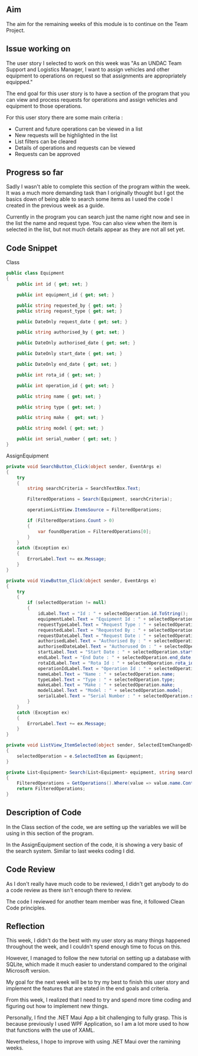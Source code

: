 ## Aim

The aim for the remaining weeks of this module is to continue on the Team Project.

## Issue working on

The user story I selected to work on this week was "As an UNDAC Team Support and Logistics Manager, I want to assign vehicles and other equipment to operations on request so that assignments are appropriately equipped."

The end goal for this user story is to have a section of the program that you can view and process requests for operations and assign vehicles and equipment to those operations.

For this user story there are some main criteria :
* Current and future operations can be viewed in a list
* New requests will be highlighted in the list
* List filters can be cleared
* Details of operations and requests can be viewed
* Requests can be approved

## Progress so far

Sadly I wasn't able to complete this section of the program within the week. It was a much more demanding task than I originally thought but I got the basics down of being able to search some items as I used the code I created in the previous week as a guide.

Currently in the program you can search just the name right now and see in the list the name and request type. You can also view when the item is selected in the list, but not much details appear as they are not all set yet.

## Code Snippet

Class

```c#
public class Equipment
{
    public int id { get; set; }

    public int equipment_id { get; set; }

    public string requested_by { get; set; }
    public string request_type { get; set; }

    public DateOnly request_date { get; set; }

    public string authorised_by { get; set; }

    public DateOnly authorised_date { get; set; }

    public DateOnly start_date { get; set; }

    public DateOnly end_date { get; set; }

    public int rota_id { get; set; }

    public int operation_id { get; set; }

    public string name { get; set; }

    public string type { get; set; }

    public string make {  get; set; }

    public string model { get; set; }

    public int serial_number { get; set; }
}
```

AssignEquipment
```c#
private void SearchButton_Click(object sender, EventArgs e)
{
    try
    {
        string searchCriteria = SearchTextBox.Text;

        FilteredOperations = Search(Equipment, searchCriteria);

        operationListView.ItemsSource = FilteredOperations;

        if (FilteredOperations.Count > 0)
        {
            var foundOperation = FilteredOperations[0];
        }
    }
    catch (Exception ex)
    {
        ErrorLabel.Text += ex.Message;
    }
}

private void ViewButton_Click(object sender, EventArgs e)
{
    try
    {
        if (selectedOperation != null)
        {
            idLabel.Text = "Id : " + selectedOperation.id.ToString();
            equipmentLabel.Text = "Equipment Id : " + selectedOperation.equipment_id.ToString();
            requestTypeLabel.Text = "Request Type : " + selectedOperation.request_type; 
            requestedLabel.Text = "Requested By : " + selectedOperation.requested_by;
            requestDateLabel.Text = "Request Date : " + selectedOperation.request_date;
            authorisedLabel.Text = "Authorised By : " + selectedOperation.authorised_by;
            authorisedDateLabel.Text = "Authorused On : " + selectedOperation.authorised_date;
            startLabel.Text = "Start Date : " + selectedOperation.start_date;
            endLabel.Text = "End Date : " + selectedOperation.end_date;
            rotaIdLabel.Text = "Rota Id : " + selectedOperation.rota_id.ToString();
            operationIdLabel.Text = "Operation Id : " + selectedOperation.operation_id.ToString();
            nameLabel.Text = "Name : " + selectedOperation.name;
            typeLabel.Text = "Type : " + selectedOperation.type;
            makeLabel.Text = "Make : " + selectedOperation.make;
            modelLabel.Text = "Model : " + selectedOperation.model;
            serialLabel.Text = "Serial Number : " + selectedOperation.serial_number.ToString();
        }
    }
    catch (Exception ex)
    {
        ErrorLabel.Text += ex.Message;
    }
}

private void ListView_ItemSelected(object sender, SelectedItemChangedEventArgs e)
{
    selectedOperation = e.SelectedItem as Equipment;
}

private List<Equipment> Search(List<Equipment> equipment, string searchCriteria)
{
    FilteredOperations = GetOperations().Where(value => value.name.Contains(searchCriteria, StringComparison.OrdinalIgnoreCase)).ToList();
    return FilteredOperations;
}
```

## Description of Code

In the Class section of the code, we are setting up the variables we will be using in this section of the program.

In the AssignEquipment section of the code, it is showing a very basic of the search system. Similar to last weeks coding I did.

## Code Review

As I don't really have much code to be reviewed, I didn't get anybody to do a code review as there isn't enough there to review.

The code I reviewed for another team member was fine, it followed Clean Code principles.

## Reflection

This week, I didn't do the best with my user story as many things happened throughout the week, and I couldn't spend enough time to focus on this.

However, I managed to follow the new tutorial on setting up a database with SQLite, which made it much easier to understand compared to the original Microsoft version.

My goal for the next week will be to try my best to finish this user story and implement the features that are stated in the end goals and criteria.

From this week, I realized that I need to try and spend more time coding and figuring out how to implement new things.

Personally, I find the .NET Maui App a bit challenging to fully grasp. This is because previously I used WPF Application, so I am a lot more used to how that functions with the use of XAML.

Nevertheless, I hope to improve with using .NET Maui over the ramining weeks.

